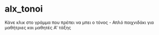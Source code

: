 # alx_tonoi
Κάνε κλικ στο γράμμα που πρέπει να μπει ο τόνος - Απλό παιχνιδάκι για μαθήτριες και μαθητές Α' τάξης
